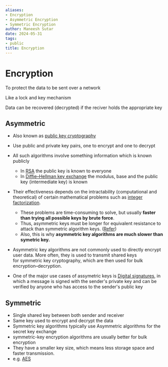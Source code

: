 ```yaml
---
aliases:
- Encryption
- Asymmetric Encryption
- Symmetric Encryption
author: Maneesh Sutar
date: 2024-05-31
tags:
- public
title: Encryption
---
```


# Encryption

To protect the data to be sent over a network

Like a lock and key mechanism

Data can be recovered (decrypted) if the reciver holds the appropriate key

## Asymmetric

* Also known as [public key cryptography](https://en.wikipedia.org/wiki/Public_key_cryptography "Public key cryptography")

* Use public and private key pairs, one to encrypt and one to decrypt

* All such algorithms involve something information which is known publicly
  
  * In [RSA](rsa.md) the public key is known to everyone
  * In [Diffie–Hellman key exchange](DH.md) the modulus, base and the public key (intermediate key) is known
* Their effectiveness depends on the intractability (computational and theoretical) of certain mathematical problems such as [integer factorization](https://en.wikipedia.org/wiki/Integer_factorization "Integer factorization").
  
  * These problems are time-consuming to solve, but usually **faster than trying all possible keys by brute force**.
  * Thus, asymmetric keys must be longer for equivalent resistance to attack than symmetric algorithm keys. ([Refer](https://en.wikipedia.org/wiki/Key_size#Asymmetric_algorithm_key_lengths))
  * Also, this is why **asymmetric key algorithms are much slower than symetric key.**
* Asymmetric key algorithms are not commonly used to directly encrypt user data. More often, they is used to transmit shared keys for symmetric key cryptography, which are then used for bulk encryption–decryption.

* One of the major use cases of assymetric keys is [Digital signatures](https://en.wikipedia.org/wiki/Digital_signature "Digital signature"), in which a message is signed with the sender's private key and can be verified by anyone who has access to the sender's public key

## Symmetric

* Single shared key between both sender and receiver
* Same key used to encrypt and decrypt the data
* Symmetric key algorithms typically use Asymmetric algorithms for the secret key exchange
* symmetric-key encryption algorithms are usually better for bulk encryption
* They have a smaller key size, which means less storage space and faster transmission.
* e.g. [AES](AES.md)
